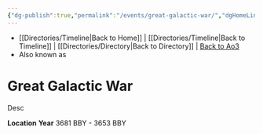 ```yaml
---
{"dg-publish":true,"permalink":"/events/great-galactic-war/","dgHomeLink":false}
---
```


- [[Directories/Timeline\|Back to Home]] | [[Directories/Timeline\|Back to Timeline]] | [[Directories/Directory\|Back to Directory]] | [Back to Ao3](https://archiveofourown.org/works/19334440/chapters/45992584)
- Also known as

# Great Galactic War
Desc

**Location** 
**Year** 3681 BBY - 3653 BBY